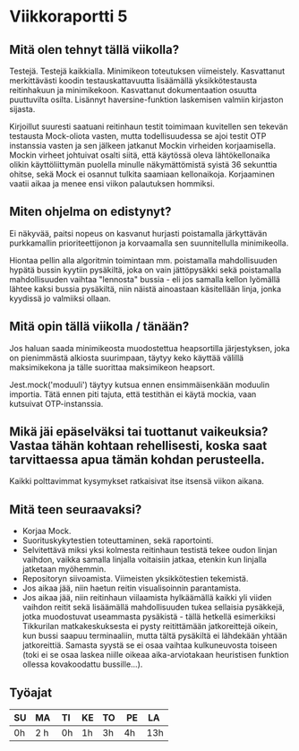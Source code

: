 # Viikkoraportti 5

## Mitä olen tehnyt tällä viikolla?

Testejä. Testejä kaikkialla. Minimikeon toteutuksen viimeistely. Kasvattanut merkittävästi koodin testauskattavuutta lisäämällä yksikkötestausta reitinhakuun ja minimikekoon. Kasvattanut dokumentaation osuutta puuttuvilta osilta. Lisännyt haversine-funktion laskemisen valmiin kirjaston sijasta.

Kirjoillut suuresti saatuani reitinhaun testit toimimaan kuvitellen sen tekevän testausta Mock-oliota vasten, mutta todellisuudessa se ajoi testit OTP instanssia vasten ja sen jälkeen jatkanut Mockin virheiden korjaamisella. Mockin virheet johtuivat osalti siitä, että käytössä oleva lähtökellonaika olikin käyttöliittymän puolella minulle näkymättömistä syistä 36 sekunttia ohitse, sekä Mock ei osannut tulkita saamiaan kellonaikoja. Korjaaminen vaatii aikaa ja menee ensi viikon palautuksen hommiksi.

## Miten ohjelma on edistynyt?

Ei näkyvää, paitsi nopeus on kasvanut hurjasti poistamalla järkyttävän purkkamallin prioriteettijonon ja korvaamalla sen suunnitellulla minimikeolla.

Hiontaa pellin alla algoritmin toimintaan mm. poistamalla mahdollisuuden hypätä bussin kyytiin pysäkiltä, joka on vain jättöpysäkki sekä poistamalla mahdollisuuden vaihtaa "lennosta" bussia - eli jos samalla kellon lyömällä lähtee kaksi bussia pysäkiltä, niin näistä ainoastaan käsitellään linja, jonka kyydissä jo valmiiksi ollaan.

## Mitä opin tällä viikolla / tänään?

Jos haluan saada minimikeosta muodostettua heapsortilla järjestyksen, joka on pienimmästä alkiosta suurimpaan, täytyy keko käyttää välillä maksimikekona ja tälle suorittaa maksimikeon heapsort.

Jest.mock('moduuli') täytyy kutsua ennen ensimmäisenkään moduulin importia. Tätä ennen piti tajuta, että testithän ei käytä mockia, vaan kutsuivat OTP-instanssia.

## Mikä jäi epäselväksi tai tuottanut vaikeuksia? Vastaa tähän kohtaan rehellisesti, koska saat tarvittaessa apua tämän kohdan perusteella.

Kaikki polttavimmat kysymykset ratkaisivat itse itsensä viikon aikana.

## Mitä teen seuraavaksi?

-   Korjaa Mock.
-   Suorituskykytestien toteuttaminen, sekä raportointi.
-   Selvitettävä miksi yksi kolmesta reitinhaun testistä tekee oudon linjan vaihdon, vaikka samalla linjalla voitaisiin jatkaa, etenkin kun linjalla jatketaan myöhemmin.
-   Repositoryn siivoamista. Viimeisten yksikkötestien tekemistä.
-   Jos aikaa jää, niin haetun reitin visualisoinnin parantamista.
-   Jos aikaa jää, niin reitinhaun viilaamista hylkäämällä kaikki yli viiden vaihdon reitit sekä lisäämällä mahdollisuuden tukea sellaisia pysäkkejä, jotka muodostuvat useammasta pysäkistä - tällä hetkellä esimerkiksi Tikkurilan matkakeskuksesta ei pysty reitittämään jatkoreittejä oikein, kun bussi saapuu terminaaliin, mutta tältä pysäkiltä ei lähdekään yhtään jatkoreittiä. Samasta syystä se ei osaa vaihtaa kulkuneuvosta toiseen (toki ei se osaa laskea niille oikeaa aika-arviotakaan heuristisen funktion ollessa kovakoodattu bussille...).

## Työajat

| SU  | MA  | TI  | KE  | TO  |  PE | LA  |
| --- | --- | --- | --- | --- | --- | --- |
| 0h  | 2 h |  0h | 1h  | 3h  | 4h  | 13h |
